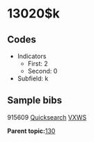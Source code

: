 # 13020$k

## Codes

-   Indicators
    -   First: 2
    -   Second: 0
-   Subfield: k

## Sample bibs

915609 [Quicksearch](https://search.library.yale.edu/catalog/915609) [VXWS](http://prodorbis.library.yale.edu:7014/vxws/GetHoldingsService?bibId=915609)

**Parent topic:**[130](../../tags/130/130.md)

